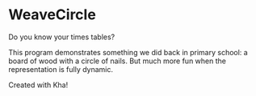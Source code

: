 # WeaveCircle
Do you know your times tables?

This program demonstrates something we did back in primary school: a board of wood with a circle of nails. But much more fun when the representation is fully dynamic.

Created with Kha!
